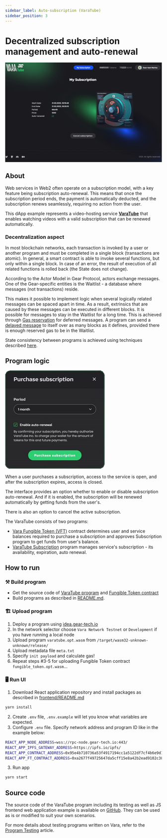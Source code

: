 ```yaml
---
sidebar_label: Auto-subscription (VaraTube)
sidebar_position: 3
---
```


# Decentralized subscription management and auto-renewal

![img alt](../img/my-subscription.jpg)

## About

Web services in Web2 often operate on a subscription model, with a key feature being subscription auto-renewal. This means that once the subscription period ends, the payment is automatically deducted, and the subscription renews seamlessly, requiring no action from the user.

This dApp example represents a video-hosting service **[VaraTube](https://github.com/gear-foundation/dapps/tree/master/contracts/varatube)** that enables watching videos with a valid subscription that can be renewed automatically.

### Decentralization aspect

In most blockchain networks, each transaction is invoked by a user or another program and must be completed in a single block (transactions are atomic). In general, a smart contract is able to invoke several functions, but only within a single block. In case of an error, the result of execution of all related functions is rolled back (the State does not change).

According to the Actor Model in Gear Protocol, actors exchange messages. One of the Gear-specific entities is the Waitlist - a database where messages (not transactions) reside.

This makes it possible to implement logic when several logically related messages can be spaced apart in time. As a result, extrinsics that are caused by these messages can be executed in different blocks. It is possible for messages to stay in the Waitlist for a long time. This is achieved through [Gas reservation](/docs/build/gas-reservation.md) for deferred messages. A program can send a [delayed message](/docs/build/delayed-messages.md) to itself over as many blocks as it defines, provided there is enough reserved gas to be in the Waitlist.

State consistency between programs is achieved using techniques described [here](/docs/build/distributed_transactions.md).

## Program logic

![img alt](../img/enable-subscription.png)

When a user purchases a subscription, access to the service is open, and after the subscription expires, access is closed.

The interface provides an option whether to enable or disable subscription auto-renewal. And if it is enabled, the subscription will be renewed automatically by getting funds from the user's.

There is also an option to cancel the active subscription.

The VaraTube consists of two programs:
- [Vara Fungible Token (VFT)](/docs/examples/Standards/gft-20.md) contract determines user and service balances required to purchase a subscription and approves Subscription program to get funds from user's balance.
- [VaraTube Subscription](https://github.com/gear-foundation/dapps/tree/master/contracts/varatube) program manages service's subscription - its availability, expiration, auto renewal.

## How to run

### ⚒️ Build program

- Get the source code of [VaraTube program](https://github.com/gear-foundation/dapps/tree/master/contracts/varatube/src) and [Fungible Token contract](https://github.com/gear-foundation/dapps/tree/master/contracts/fungible-token)
- Build programs as described in [README.md](https://github.com/gear-foundation/dapps/tree/master/contracts/fungible-token#readme).

### 🏗️ Upload program

1. Deploy a program using [idea.gear-tech.io](https://idea.gear-tech.io/)
2. In the network selector choose `Vara Network Testnet` or `Development` if you have running a local node
3. Upload program `varatube.opt.wasm` from `/target/wasm32-unknown-unknown/release/`
4. Upload metadata file `meta.txt`
5. Specify `init payload` and calculate gas!
6. Repeat steps #3-5 for uploading Fungible Token contract `fungible_token.opt.wasm`...

### 🖥️ Run UI

1. Download React application repository and install packages as described in [frontend/README.md](https://github.com/gear-foundation/dapps/blob/master/frontend/apps/varatube/README.md)

```sh
yarn install
```
2. Create `.env` file, `.env.example` will let you know what variables are expected.
3. Configure `.env` file. Specify network address and program ID like in the example below:

```sh
REACT_APP_NODE_ADDRESS=wss://rpc-node.gear-tech.io:443/
REACT_APP_IPFS_GATEWAY_ADDRESS=https://ipfs.io/ipfs/
REACT_APP_CONTRACT_ADDRESS=0x95e4b710736a53f4917194cc1a5122df7cf4b6e9d11652470a53a8cdc1ffe296
REACT_APP_FT_CONTRACT_ADDRESS=0xa2677f49725647da5cff15e8a42b2ead9102c387d646ff856f586b81e4b598a0
```

3. Run app

```sh
yarn start
```

## Source code

The source code of the VaraTube program including its testing as well as JS frontend web application example is available on [GitHub](https://github.com/gear-foundation/dapps/tree/master/contracts/varatube). They can be used as is or modified to suit your own scenarios.

For more details about testing programs written on Vara, refer to the [Program Testing](/docs/build/testing) article.
